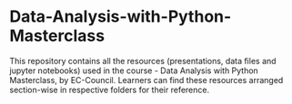 # Data-Analysis-with-Python-Masterclass
This repository contains all the resources (presentations, data files and jupyter notebooks) used in the course - Data Analysis with Python Masterclass, by EC-Council. Learners can find these resources arranged section-wise in respective folders for their reference.
